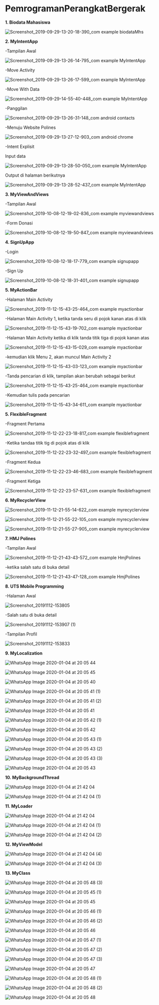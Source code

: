 # PemrogramanPerangkatBergerak

**1. Biodata Mahasiswa**

![Screenshot_2019-09-29-13-20-18-390_com example biodataMhs](https://user-images.githubusercontent.com/54838050/65828984-09abc000-e2cb-11e9-8dde-1a15dfb2b7c6.png)

**2. MyIntentApp**

-Tampilan Awal

![Screenshot_2019-09-29-13-26-14-795_com example MyIntentApp](https://user-images.githubusercontent.com/54838050/65828981-087a9300-e2cb-11e9-8278-92ef73271427.png)

-Move Activity

![Screenshot_2019-09-29-13-26-17-599_com example MyIntentApp](https://user-images.githubusercontent.com/54838050/65828993-103a3780-e2cb-11e9-8ed0-990185e91f5e.png)

-Move With Data

![Screenshot_2019-09-29-14-55-40-448_com example MyIntentApp](https://user-images.githubusercontent.com/54838050/65828982-09132980-e2cb-11e9-89d9-5ce40a3f313f.png)

-Panggilan

![Screenshot_2019-09-29-13-26-31-148_com android contacts](https://user-images.githubusercontent.com/54838050/65828985-09abc000-e2cb-11e9-91a7-70d61254827f.png)

-Menuju Website Polines

![Screenshot_2019-09-29-13-27-12-903_com android chrome](https://user-images.githubusercontent.com/54838050/65828987-0adced00-e2cb-11e9-9b57-0eacfcb9d01d.png)

-Intent Explisit

Input data

![Screenshot_2019-09-29-13-28-50-050_com example MyIntentApp](https://user-images.githubusercontent.com/54838050/65828989-0d3f4700-e2cb-11e9-9504-bbe6e20bd34b.png)

Output di halaman berikutnya 

![Screenshot_2019-09-29-13-28-52-437_com example MyIntentApp](https://user-images.githubusercontent.com/54838050/65828991-0fa1a100-e2cb-11e9-8a22-6e9a3959cb9f.png)

**3. MyViewAndViews**

-Tampilan Awal 

![Screenshot_2019-10-08-12-19-02-836_com example myviewandviews](https://user-images.githubusercontent.com/54838050/66394528-95c29380-e9ff-11e9-9437-2b85b1d771f3.png)

-Form Donasi

![Screenshot_2019-10-08-12-19-50-847_com example myviewandviews](https://user-images.githubusercontent.com/54838050/66394529-965b2a00-e9ff-11e9-87a7-3012315e690f.png)

**4. SignUpApp**

-Login

![Screenshot_2019-10-08-12-18-17-779_com example signupapp](https://user-images.githubusercontent.com/54838050/66394530-96f3c080-e9ff-11e9-8fb9-68f75d111ee1.png)

-Sign Up

![Screenshot_2019-10-08-12-18-31-401_com example signupapp](https://user-images.githubusercontent.com/54838050/66394532-978c5700-e9ff-11e9-924d-a31504cd3000.png)

**5. MyActionBar**

-Halaman Main Activity

![Screenshot_2019-11-12-15-43-25-464_com example myactionbar](https://user-images.githubusercontent.com/54838050/68988082-8c311480-0864-11ea-82c9-f037d5ba9ac0.png)

-Halaman Main Activity 1, ketika tanda seru di pojok kanan atas di klik

![Screenshot_2019-11-12-15-43-19-702_com example myactionbar](https://user-images.githubusercontent.com/54838050/68988070-3ceae400-0864-11ea-90b9-a3ced1b0d550.png)

-Halaman Main Activity ketika di klik tanda titik tiga di pojok kanan atas

![Screenshot_2019-11-12-15-43-15-029_com example myactionbar](https://user-images.githubusercontent.com/54838050/68988066-33617c00-0864-11ea-8830-762d4880c69d.png)

-kemudian klik Menu 2, akan muncul Main Activity 2

![Screenshot_2019-11-12-15-43-03-123_com example myactionbar](https://user-images.githubusercontent.com/54838050/68988069-35c3d600-0864-11ea-86f6-c7f20deab222.png)

-Tanda pencarian di klik, tampilan akan berubah sebagai berikut

![Screenshot_2019-11-12-15-43-25-464_com example myactionbar](https://user-images.githubusercontent.com/54838050/68988114-006bb800-0865-11ea-841d-721fa44579cb.png)

-Kemudian tulis pada pencarian

![Screenshot_2019-11-12-15-43-34-611_com example myactionbar](https://user-images.githubusercontent.com/54838050/68988083-9521e600-0864-11ea-993d-aea5af095032.png)

**5. FlexibleFragment**

-Fragment Pertama

![Screenshot_2019-11-12-22-23-18-817_com example flexiblefragment](https://user-images.githubusercontent.com/54838050/68988182-1a59ca80-0866-11ea-9fe2-47721dd5399a.png)

-Ketika tandaa titik tig di pojok atas di klik

![Screenshot_2019-11-12-22-23-32-497_com example flexiblefragment](https://user-images.githubusercontent.com/54838050/68988185-1ded5180-0866-11ea-80e5-b9a9d4fd0283.png)

-Fragment Kedua

![Screenshot_2019-11-12-22-23-46-683_com example flexiblefragment](https://user-images.githubusercontent.com/54838050/68988192-2c3b6d80-0866-11ea-879a-00a5f5cb941c.png)

-Fragment Ketiga

![Screenshot_2019-11-12-22-23-57-631_com example flexiblefragment](https://user-images.githubusercontent.com/54838050/68988193-2e9dc780-0866-11ea-89b5-e74951b0d037.png)

**6. MyRecyclerView**

![Screenshot_2019-11-12-21-55-14-622_com example myrecyclerview](https://user-images.githubusercontent.com/54838050/68988240-a966e280-0866-11ea-9c73-cb8d2740e0f4.png)

![Screenshot_2019-11-12-21-55-22-105_com example myrecyclerview](https://user-images.githubusercontent.com/54838050/68988249-cb606500-0866-11ea-9d7a-47312de1d015.png)

![Screenshot_2019-11-12-21-55-27-905_com example myrecyclerview](https://user-images.githubusercontent.com/54838050/68988250-cef3ec00-0866-11ea-8d42-c023eaa87f3a.png)

**7. HMJ Polines**

-Tampilan Awal

![Screenshot_2019-11-12-21-43-43-572_com example HmjPolines](https://user-images.githubusercontent.com/54838050/68988267-23976700-0867-11ea-877f-a2b5a0646fdf.png)

-ketika salah satu di buka detail

![Screenshot_2019-11-12-21-43-47-128_com example HmjPolines](https://user-images.githubusercontent.com/54838050/68988269-26925780-0867-11ea-832d-c8ac07091fbc.png)

**8. UTS Mobile Programming**

-Halaman Awal

![Screenshot_20191112-153805](https://user-images.githubusercontent.com/54838050/68988471-b71e6700-086a-11ea-899e-9344ff9863e4.png)

-Salah satu di buka detail

![Screenshot_20191112-153907 (1)](https://user-images.githubusercontent.com/54838050/68988470-b71e6700-086a-11ea-8b3d-328868f9b09d.png)

-Tampilan Profil

![Screenshot_20191112-153833](https://user-images.githubusercontent.com/54838050/68988469-b685d080-086a-11ea-8927-7643b70467f2.png)

**9. MyLocalization**

![WhatsApp Image 2020-01-04 at 20 05 44](https://user-images.githubusercontent.com/54838050/71767348-154bfa00-2f3e-11ea-8056-70e23586df6b.jpeg)

![WhatsApp Image 2020-01-04 at 20 05 45](https://user-images.githubusercontent.com/54838050/71767349-154bfa00-2f3e-11ea-92ca-461c6c54d20c.jpeg)

![WhatsApp Image 2020-01-04 at 20 05 40](https://user-images.githubusercontent.com/54838050/71767350-15e49080-2f3e-11ea-89c4-cee76b554e37.jpeg)

![WhatsApp Image 2020-01-04 at 20 05 41 (1)](https://user-images.githubusercontent.com/54838050/71767351-15e49080-2f3e-11ea-9aa5-ec160b4ab5c8.jpeg)

![WhatsApp Image 2020-01-04 at 20 05 41 (2)](https://user-images.githubusercontent.com/54838050/71767352-167d2700-2f3e-11ea-9fb6-32687afe8ee1.jpeg)

![WhatsApp Image 2020-01-04 at 20 05 41](https://user-images.githubusercontent.com/54838050/71767353-167d2700-2f3e-11ea-95bd-497613cbb428.jpeg)

![WhatsApp Image 2020-01-04 at 20 05 42 (1)](https://user-images.githubusercontent.com/54838050/71767355-1715bd80-2f3e-11ea-9ee4-e81a5dae3631.jpeg)

![WhatsApp Image 2020-01-04 at 20 05 42](https://user-images.githubusercontent.com/54838050/71767356-1715bd80-2f3e-11ea-8f55-3ad2dfb08fcd.jpeg)

![WhatsApp Image 2020-01-04 at 20 05 43 (1)](https://user-images.githubusercontent.com/54838050/71767357-17ae5400-2f3e-11ea-9f88-7ed6c9e947e7.jpeg)

![WhatsApp Image 2020-01-04 at 20 05 43 (2)](https://user-images.githubusercontent.com/54838050/71767358-17ae5400-2f3e-11ea-8283-10a1263d4e7c.jpeg)

![WhatsApp Image 2020-01-04 at 20 05 43 (3)](https://user-images.githubusercontent.com/54838050/71767359-1846ea80-2f3e-11ea-944e-ffe85c23abda.jpeg)

![WhatsApp Image 2020-01-04 at 20 05 43](https://user-images.githubusercontent.com/54838050/71767360-18df8100-2f3e-11ea-8626-7e7d7d58c467.jpeg)

**10. MyBackgroundThread**

![WhatsApp Image 2020-01-04 at 21 42 04](https://user-images.githubusercontent.com/54838050/71767460-22b5b400-2f3f-11ea-91ae-74504b4ba555.jpeg)

![WhatsApp Image 2020-01-04 at 21 42 04 (1)](https://user-images.githubusercontent.com/54838050/71767461-234e4a80-2f3f-11ea-8563-44cfd75b0ac0.jpeg)

**11. MyLoader**

![WhatsApp Image 2020-01-04 at 21 42 04](https://user-images.githubusercontent.com/54838050/71767476-3f51ec00-2f3f-11ea-9c0f-0f2cd81518b3.jpeg)

![WhatsApp Image 2020-01-04 at 21 42 04 (1)](https://user-images.githubusercontent.com/54838050/71767477-3f51ec00-2f3f-11ea-8448-04afb6fca898.jpeg)

![WhatsApp Image 2020-01-04 at 21 42 04 (2)](https://user-images.githubusercontent.com/54838050/71767478-3f51ec00-2f3f-11ea-9191-8a8492e07eff.jpeg)

**12. MyViewModel**

![WhatsApp Image 2020-01-04 at 21 42 04 (4)](https://user-images.githubusercontent.com/54838050/71767492-5d1f5100-2f3f-11ea-9ac6-7eac17b3ceda.jpeg)

![WhatsApp Image 2020-01-04 at 21 42 04 (3)](https://user-images.githubusercontent.com/54838050/71767493-5d1f5100-2f3f-11ea-98b4-768875086bac.jpeg)


**13. MyClass**

![WhatsApp Image 2020-01-04 at 20 05 48 (3)](https://user-images.githubusercontent.com/54838050/71767504-7a541f80-2f3f-11ea-8054-96c68fce703f.jpeg)

![WhatsApp Image 2020-01-04 at 20 05 45 (1)](https://user-images.githubusercontent.com/54838050/71767506-7aecb600-2f3f-11ea-9f6d-5f067949dc59.jpeg)

![WhatsApp Image 2020-01-04 at 20 05 45](https://user-images.githubusercontent.com/54838050/71767507-7b854c80-2f3f-11ea-9e11-a3652f0e1ef9.jpeg)

![WhatsApp Image 2020-01-04 at 20 05 46 (1)](https://user-images.githubusercontent.com/54838050/71767508-7b854c80-2f3f-11ea-9034-9accfdba15e7.jpeg)

![WhatsApp Image 2020-01-04 at 20 05 46 (2)](https://user-images.githubusercontent.com/54838050/71767511-7b854c80-2f3f-11ea-84b8-a07472a9e63d.jpeg)

![WhatsApp Image 2020-01-04 at 20 05 46](https://user-images.githubusercontent.com/54838050/71767512-7c1de300-2f3f-11ea-95a9-6ab9a8ed6de7.jpeg)

![WhatsApp Image 2020-01-04 at 20 05 47 (1)](https://user-images.githubusercontent.com/54838050/71767513-7c1de300-2f3f-11ea-972b-ac8f1ee2e955.jpeg)

![WhatsApp Image 2020-01-04 at 20 05 47 (2)](https://user-images.githubusercontent.com/54838050/71767514-7cb67980-2f3f-11ea-9a7f-ab18258123f3.jpeg)

![WhatsApp Image 2020-01-04 at 20 05 47 (3)](https://user-images.githubusercontent.com/54838050/71767515-7cb67980-2f3f-11ea-9dda-a4fa89ce6c6b.jpeg)

![WhatsApp Image 2020-01-04 at 20 05 47](https://user-images.githubusercontent.com/54838050/71767516-7cb67980-2f3f-11ea-9b46-e6b46b111cd5.jpeg)

![WhatsApp Image 2020-01-04 at 20 05 48 (1)](https://user-images.githubusercontent.com/54838050/71767517-7d4f1000-2f3f-11ea-805c-a9bc2f1cf970.jpeg)

![WhatsApp Image 2020-01-04 at 20 05 48 (2)](https://user-images.githubusercontent.com/54838050/71767518-7d4f1000-2f3f-11ea-979b-2fd66f5b76b0.jpeg)

![WhatsApp Image 2020-01-04 at 20 05 48](https://user-images.githubusercontent.com/54838050/71767505-7aecb600-2f3f-11ea-9eaa-e9f36f122310.jpeg)


